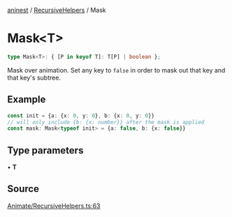 [aninest](../../index.md) / [RecursiveHelpers](../index.md) / Mask

# Mask\<T\>

```ts
type Mask<T>: { [P in keyof T]: T[P] | boolean };
```

Mask over animation. Set any key to `false` in order to mask out
that key and that key's subtree.

## Example

```ts
const init = {a: {x: 0, y: 0}, b: {x: 0, y: 0}}
// will only include {b: {x: number}} after the mask is applied
const mask: Mask<typeof init> = {a: false, b: {x: false}}
```

## Type parameters

• **T**

## Source

[Animate/RecursiveHelpers.ts:63](https://github.com/zphrs/aninest/blob/37209a6/src/Animate/RecursiveHelpers.ts#L63)
